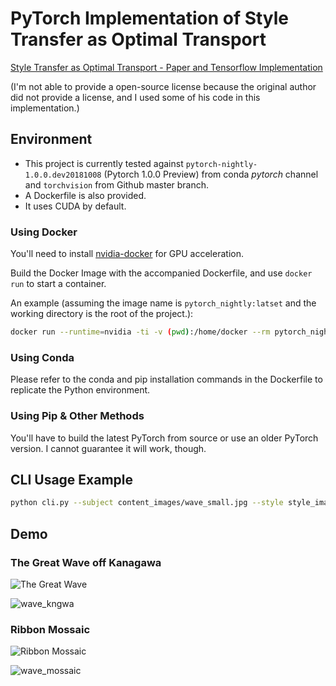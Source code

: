 # PyTorch Implementation of Style Transfer as Optimal Transport

[Style Transfer as Optimal Transport - Paper and Tensorflow Implementation](https://github.com/VinceMarron/style_transfer)

(I'm not able to provide a open-source license because the original author did not provide a license, and I used some of his code in this implementation.)

## Environment

* This project is currently tested against `pytorch-nightly-1.0.0.dev20181008`  (Pytorch 1.0.0 Preview) from conda *pytorch* channel and `torchvision` from Github master branch. 
* A Dockerfile is also provided. 
* It uses CUDA by default.

### Using Docker

You'll need to install [nvidia-docker](https://github.com/NVIDIA/nvidia-docker) for GPU acceleration.

Build the Docker Image with the accompanied Dockerfile, and use `docker run` to start a container. 

An example (assuming the image name is `pytorch_nightly:latset` and the working directory is the root of the project.):

```bash
docker run --runtime=nvidia -ti -v (pwd):/home/docker --rm pytorch_nightly:latest bash
```

### Using Conda

Please refer to the conda and pip installation commands in the Dockerfile to replicate the Python environment.

### Using Pip & Other Methods

You'll have to build the latest PyTorch from source or use an older PyTorch version. I cannot guarantee it will work, though.

## CLI Usage Example

```bash
python cli.py --subject content_images/wave_small.jpg --style style_images/kngwa_small.jpg --output wave_kngwa.jpg --steps 100 --log_interval 10
```

## Demo

### The Great Wave off Kanagawa

![The Great Wave](style_images/kngwa_small.jpg)

![wave_kngwa](media/wave_kngwa.gif)

### Ribbon Mossaic

![Ribbon Mossaic](style_images/ribbon_mosaic_small.jpg)

![wave_mossaic](media/wave_mossaic.gif)
